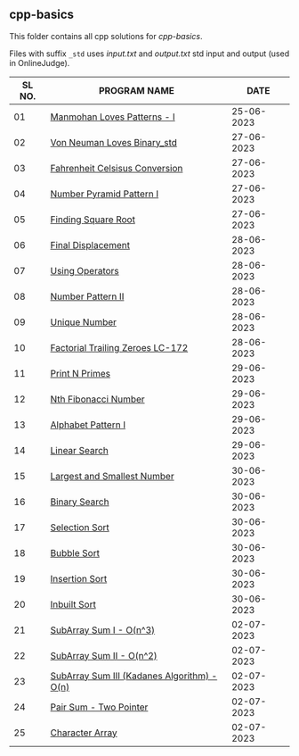 ## cpp-basics

This folder contains all cpp solutions for _cpp-basics_.

Files with suffix `_std` uses _input.txt_ and _output.txt_ std input and output (used in OnlineJudge).

| SL NO. | PROGRAM NAME                                                                                        | DATE       |
| ------ | --------------------------------------------------------------------------------------------------- | ---------- |
| 01     | [Manmohan Loves Patterns - I](<01_Manmohan Loves Patterns - I.cpp>)                                 | 25-06-2023 |
| 02     | [Von Neuman Loves Binary_std](<02_Von Neuman Loves Binary_std.cpp>)                                 | 27-06-2023 |
| 03     | [Fahrenheit Celsisus Conversion](<03_Fahrenheit Celsisus Conversion.cpp>)                           | 27-06-2023 |
| 04     | [Number Pyramid Pattern I](<04_Number Pyramid Pattern I.cpp>)                                       | 27-06-2023 |
| 05     | [Finding Square Root](<05_Finding Square Root.cpp>)                                                 | 27-06-2023 |
| 06     | [Final Displacement](<06_Final Displacement.cpp>)                                                   | 28-06-2023 |
| 07     | [Using Operators](<07_Using Operators.cpp>)                                                         | 28-06-2023 |
| 08     | [Number Pattern II](<08_Number Pattern II.cpp>)                                                     | 28-06-2023 |
| 09     | [Unique Number](<09_Unique Number.cpp>)                                                             | 28-06-2023 |
| 10     | [Factorial Trailing Zeroes LC-172](<10_Factorial Trailing Zeroes LC-172.cpp>)                       | 28-06-2023 |
| 11     | [Print N Primes](<11_Print N Primes.cpp>)                                                           | 29-06-2023 |
| 12     | [Nth Fibonacci Number](<12_Nth Fibonacci Number.cpp>)                                               | 29-06-2023 |
| 13     | [Alphabet Pattern I](<13_Alphabet Pattern I.cpp>)                                                   | 29-06-2023 |
| 14     | [Linear Search](<14_Linear Search.cpp>)                                                             | 29-06-2023 |
| 15     | [Largest and Smallest Number](<15_Largest and Smallest Number.cpp>)                                 | 30-06-2023 |
| 16     | [Binary Search](<16_Binary Search.cpp>)                                                             | 30-06-2023 |
| 17     | [Selection Sort](<17_Selection Sort.cpp>)                                                           | 30-06-2023 |
| 18     | [Bubble Sort](<18_Bubble Sort.cpp>)                                                                 | 30-06-2023 |
| 19     | [Insertion Sort](<19_Insertion Sort.cpp>)                                                           | 30-06-2023 |
| 20     | [Inbuilt Sort](<20_Inbuilt Sort.cpp>)                                                               | 30-06-2023 |
| 21     | [SubArray Sum I - O(n^3)](<21_SubArray Sum I - O(n3).cpp>)                                          | 02-07-2023 |
| 22     | [SubArray Sum II - O(n^2)](<22_SubArray Sum II - O(n2).cpp>)                                        | 02-07-2023 |
| 23     | [SubArray Sum III (Kadanes Algorithm) - O(n)](<23_SubArray Sum III (Kadanes Algorithm) - O(n).cpp>) | 02-07-2023 |
| 24 | [Pair Sum - Two Pointer](<24_Pair Sum - Two Pointer.cpp>) | 02-07-2023 | 
| 25 | [Character Array](<25_Character Array.cpp>) | 02-07-2023 | 
